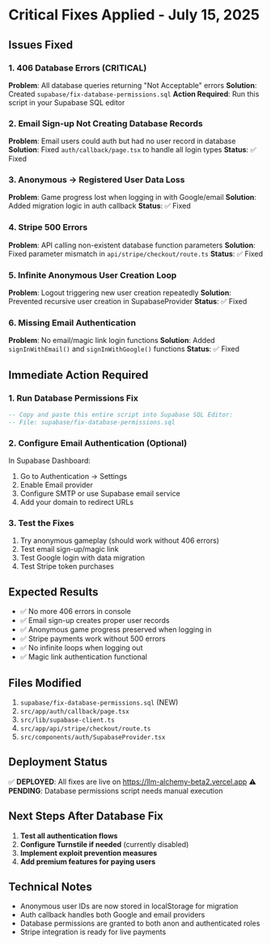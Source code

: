 # Critical Fixes Applied - July 15, 2025

## Issues Fixed

### 1. **406 Database Errors (CRITICAL)**
**Problem**: All database queries returning "Not Acceptable" errors
**Solution**: Created `supabase/fix-database-permissions.sql`
**Action Required**: Run this script in your Supabase SQL editor

### 2. **Email Sign-up Not Creating Database Records**
**Problem**: Email users could auth but had no user record in database
**Solution**: Fixed `auth/callback/page.tsx` to handle all login types
**Status**: ✅ Fixed

### 3. **Anonymous → Registered User Data Loss**
**Problem**: Game progress lost when logging in with Google/email
**Solution**: Added migration logic in auth callback
**Status**: ✅ Fixed

### 4. **Stripe 500 Errors**
**Problem**: API calling non-existent database function parameters
**Solution**: Fixed parameter mismatch in `api/stripe/checkout/route.ts`
**Status**: ✅ Fixed

### 5. **Infinite Anonymous User Creation Loop**
**Problem**: Logout triggering new user creation repeatedly
**Solution**: Prevented recursive user creation in SupabaseProvider
**Status**: ✅ Fixed

### 6. **Missing Email Authentication**
**Problem**: No email/magic link login functions
**Solution**: Added `signInWithEmail()` and `signInWithGoogle()` functions
**Status**: ✅ Fixed

## Immediate Action Required

### 1. Run Database Permissions Fix
```sql
-- Copy and paste this entire script into Supabase SQL Editor:
-- File: supabase/fix-database-permissions.sql
```

### 2. Configure Email Authentication (Optional)
In Supabase Dashboard:
1. Go to Authentication → Settings
2. Enable Email provider
3. Configure SMTP or use Supabase email service
4. Add your domain to redirect URLs

### 3. Test the Fixes
1. Try anonymous gameplay (should work without 406 errors)
2. Test email sign-up/magic link
3. Test Google login with data migration
4. Test Stripe token purchases

## Expected Results

- ✅ No more 406 errors in console
- ✅ Email sign-up creates proper user records
- ✅ Anonymous game progress preserved when logging in
- ✅ Stripe payments work without 500 errors
- ✅ No infinite loops when logging out
- ✅ Magic link authentication functional

## Files Modified

1. `supabase/fix-database-permissions.sql` (NEW)
2. `src/app/auth/callback/page.tsx`
3. `src/lib/supabase-client.ts`
4. `src/app/api/stripe/checkout/route.ts`
5. `src/components/auth/SupabaseProvider.tsx`

## Deployment Status

✅ **DEPLOYED**: All fixes are live on https://llm-alchemy-beta2.vercel.app
⚠️ **PENDING**: Database permissions script needs manual execution

## Next Steps After Database Fix

1. **Test all authentication flows**
2. **Configure Turnstile if needed** (currently disabled)
3. **Implement exploit prevention measures**
4. **Add premium features for paying users**

## Technical Notes

- Anonymous user IDs are now stored in localStorage for migration
- Auth callback handles both Google and email providers
- Database permissions are granted to both anon and authenticated roles
- Stripe integration is ready for live payments
